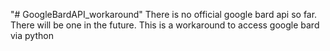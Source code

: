 "# GoogleBardAPI_workaround" 
There is no official google bard api so far. There will be one in the future. This is a workaround to access google bard via python
